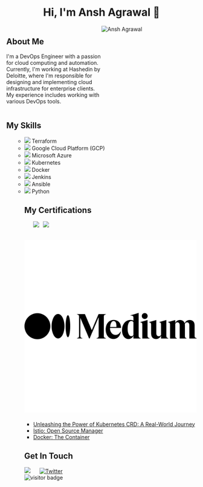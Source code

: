 <!-- Title -->
<h1 align="center">Hi, I'm Ansh Agrawal 👋</h1>
<!-- About Me -->
<div style="display: flex;">
  <div style="flex: 1;">
    <h2>About Me</h2>
    <p>I'm a DevOps Engineer with a passion for cloud computing and automation. Currently, I'm working at Hashedin by Deloitte, where I'm responsible for designing and implementing cloud infrastructure for enterprise clients. My experience includes working with various DevOps tools.</p>
  </div>
  <div style="flex: 1;">
    <img src="https://camo.githubusercontent.com/34e2391334d75246d9c86c0a470a4b5606ab4dc84fb803930bc89635b4fce9c9/68747470733a2f2f7777772e6c616d626461746573742e636f6d2f7265736f75726365732f696d616765732f6e65777332342e676966" alt="Ansh Agrawal" width="400">
  </div>
</div>

<h2>My Skills</h2>
<ul>
<ul>
  <li><a href="https://www.terraform.io/"><img src="https://img.icons8.com/color/24/000000/terraform.png"/></a> Terraform</li>
  <li><a href="https://cloud.google.com/"><img src="https://img.icons8.com/color/24/000000/google-cloud-platform.png"/></a> Google Cloud Platform (GCP)</li>
  <li><a href="https://azure.microsoft.com/"><img src="https://img.icons8.com/color/24/000000/azure-1.png"/></a> Microsoft Azure</li>
  <li><a href="https://kubernetes.io/"><img src="https://img.icons8.com/color/24/000000/kubernetes.png"/></a> Kubernetes</li>
  <li><a href="https://www.docker.com/"><img src="https://img.icons8.com/color/24/000000/docker.png"/></a> Docker</li>
  <li><a href="https://www.jenkins.io/"><img src="https://img.icons8.com/color/24/000000/jenkins.png"/></a> Jenkins</li>
  <li><a href="https://www.ansible.com/"><img src="https://img.icons8.com/color/24/000000/ansible.png"/></a> Ansible</li>
  <li><a href="https://www.python.org/"><img src="https://img.icons8.com/color/24/000000/python.png"/></a> Python</
</ul>
<!-- Certifications -->
<h2>My Certifications</h2>
    <ul>
  <li style="display:flex;align-items:center">
    <a href="https://www.credential.net/dc4245f0-9c17-427d-b085-61b505ac7ddd">
      <img src="https://api.accredible.com/v1/frontend/credential_website_embed_image/badge/70660985"/>
    </a>
    <a href="https://www.credential.net/309f4179-f9ab-4a34-bcad-7b3ab9854091">
      <img src="https://api.accredible.com/v1/frontend/credential_website_embed_image/badge/67164146" style="margin-left:10px"/>
    </a>
  </li>
</ul>
<!-- Projects -->
<!-- Medium Blog -->
<h2><a href="https://simplycuriosity.medium.com/"><img src="https://github.com/AcidBurn18/AcidBurn18/blob/main/7079378_medium_medium%20logo_icon.png" alt="Medium"></a></h2>
<ul>
  <li>
    <a href="https://simplycuriosity.medium.com/unleashing-the-power-of-kubernetes-crd-a-real-world-journey-5d0573a58c96">Unleashing the Power of Kubernetes CRD: A Real-World Journey</a>
  </li>
  <li>
    <a href="https://simplycuriosity.medium.com/istio-open-source-manager-e1fb54bc812">Istio: Open Source Manager</a>
  </li>
  <li>
    <a href="https://simplycuriosity.medium.com/docker-the-container-496cbd1298e6">Docker: The Container</a>
  </li>
</ul>
<!-- Get In Touch -->
<h2>Get In Touch</h2>
 <div>
  <a href="https://in.linkedin.com/in/gotoansh" style="display:inline-block; margin-right:20px;"><img src="https://img.icons8.com/color/48/000000/linkedin.png"/></a>
  <a href="https://twitter.com/YodaSpokenHas" style="display:inline-block;"><img src="https://cdn.jsdelivr.net/gh/devicons/devicon/icons/twitter/twitter-original.svg" alt="Twitter" width="48" height="48"/></a>
</div>

<img src="https://visitor-badge.glitch.me/badge?page_id=AcidBurn18" alt="visitor badge"/>
<!-- Footer -->
